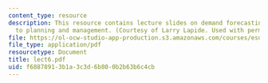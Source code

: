 ```yaml
---
content_type: resource
description: This resource contains lecture slides on demand forecasting and connections
  to planning and management. (Courtesy of Larry Lapide. Used with permission.)
file: https://ol-ocw-studio-app-production.s3.amazonaws.com/courses/esd-260j-logistics-systems-fall-2006/f68878913b1a3c3d6b800b2b63b6c4cb_lect6.pdf
file_type: application/pdf
resourcetype: Document
title: lect6.pdf
uid: f6887891-3b1a-3c3d-6b80-0b2b63b6c4cb
---
```

